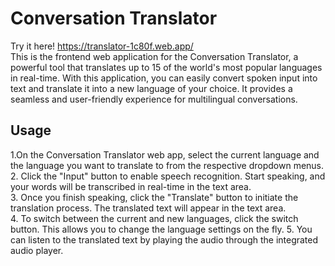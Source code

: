 # Conversation Translator
Try it here! https://translator-1c80f.web.app/
<br />
This is the frontend web application for the Conversation Translator, a powerful tool that translates up to 15 of the world's most popular languages in real-time. With this application, you can easily convert spoken input into text and translate it into a new language of your choice. It provides a seamless and user-friendly experience for multilingual conversations.

## Usage
1.On the Conversation Translator web app, select the current language and the language you want to translate to from the respective dropdown menus. <br />
2. Click the "Input" button to enable speech recognition. Start speaking, and your words will be transcribed in real-time in the text area. <br >
3. Once you finish speaking, click the "Translate" button to initiate the translation process. The translated text will appear in the text area. <br />
4. To switch between the current and new languages, click the switch button. This allows you to change the language settings on the fly.
5. You can listen to the translated text by playing the audio through the integrated audio player.


